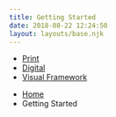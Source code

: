 ```yaml
---
title: Getting Started
date: 2018-08-22 12:24:50
layout: layouts/base.njk
---
```


<nav class="vf-navigation vf-navigation--main">
  <ul class="vf-navigation__list | vf-list--inline">
    <li class="vf-navigation__item"><a href="/getting-started/print/" class="vf-navigation__link">Print</a></li>
    <li class="vf-navigation__item"><a href="/getting-started/digital/" class="vf-navigation__link">Digital</a></li>
    <li class="vf-navigation__item"><a href="/getting-started/visual-framework/" class="vf-navigation__link">Visual Framework</a></li>    
  </ul>
</nav>

<nav class="vf-breadcrumbs" aria-label="Breadcrumb">
  <ul class="vf-breadcrumbs__list | vf-list vf-list--inline">
    <li class="vf-breadcrumbs__item">
      <a href="/" class="vf-breadcrumbs__link">Home</a>
    </li>
    <li class="vf-breadcrumbs__item">
      Getting Started
    </li>
  </ul>
</nav>
